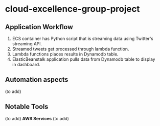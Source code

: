 # cloud-excellence-group-project


## Application Workflow

1) ECS container has Python script that is streaming data using Twitter's streaming API.
2) Streamed tweets get processed through lambda function.
3) Lambda functions places results in Dynamodb table.
4) ElasticBeanstalk application pulls data from Dynamodb table to display in dashboard.

## Automation aspects
(to add)


## Notable Tools
(to add)
**AWS Services**
(to add)
